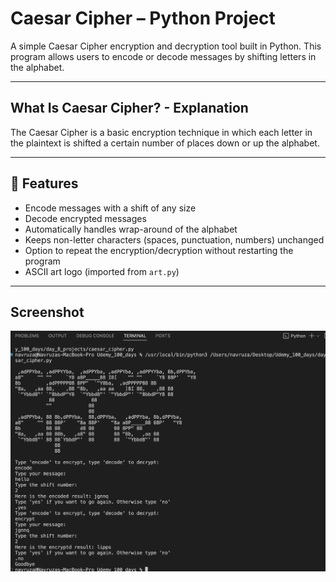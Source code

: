 # Caesar Cipher – Python Project

A simple Caesar Cipher encryption and decryption tool built in Python. This program allows users to encode or decode messages by shifting letters in the alphabet.

---

## What Is Caesar Cipher? - Explanation

The Caesar Cipher is a basic encryption technique in which each letter in the plaintext is shifted a certain number of places down or up the alphabet.

---

## 🚀 Features

- Encode messages with a shift of any size
- Decode encrypted messages
- Automatically handles wrap-around of the alphabet
- Keeps non-letter characters (spaces, punctuation, numbers) unchanged
- Option to repeat the encryption/decryption without restarting the program
- ASCII art logo (imported from `art.py`)

---

## Screenshot
![Caesar Cipher final result](screenshot.png)